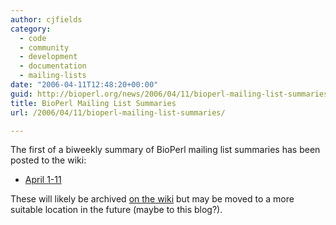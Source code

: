 ```yaml
---
author: cjfields
category:
  - code
  - community
  - development
  - documentation
  - mailing-lists
date: "2006-04-11T12:48:20+00:00"
guid: http://bioperl.org/news/2006/04/11/bioperl-mailing-list-summaries/
title: BioPerl Mailing List Summaries
url: /2006/04/11/bioperl-mailing-list-summaries/

---
```

The first of a biweekly summary of BioPerl mailing list summaries has been posted to the wiki:

- [April 1-11](http://www.bioperl.org/wiki/BioPerl_Mailing_List_Summaries_for_April_1-11)

These will likely be archived [on the wiki](http://www.bioperl.org/wiki/Mailing_list_summaries) but may be moved to a more suitable location in the future (maybe to this blog?).
